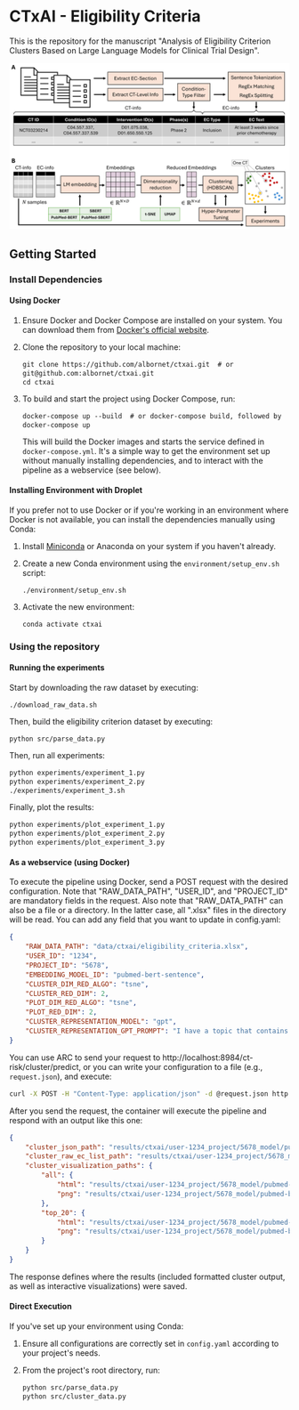 # CTxAI - Eligibility Criteria

This is the repository for the manuscript "Analysis of Eligibility Criterion Clusters Based on Large Language Models for Clinical Trial Design".

![Pipeline](images/pipeline.png)

## Getting Started

### Install Dependencies

#### Using Docker

1. Ensure Docker and Docker Compose are installed on your system. You can download them from [Docker&#39;s official website](https://www.docker.com/get-started).
2. Clone the repository to your local machine:

   ```
   git clone https://github.com/albornet/ctxai.git  # or git@github.com:albornet/ctxai.git
   cd ctxai
   ```
3. To build and start the project using Docker Compose, run:

   ```
   docker-compose up --build  # or docker-compose build, followed by docker-compose up
   ```

   This will build the Docker images and starts the service defined in `docker-compose.yml`. It's a simple way to get the environment set up without manually installing dependencies, and to interact with the pipeline as a webservice (see below).

#### Installing Environment with Droplet

If you prefer not to use Docker or if you're working in an environment where Docker is not available, you can install the dependencies manually using Conda:

1. Install [Miniconda](https://docs.conda.io/en/latest/miniconda.html) or Anaconda on your system if you haven't already.
2. Create a new Conda environment using the `environment/setup_env.sh` script:

   ```
   ./environment/setup_env.sh
   ```
3. Activate the new environment:

   ```
   conda activate ctxai
   ```

### Using the repository

#### Running the experiments

Start by downloading the raw dataset by executing:

```
./download_raw_data.sh
```

Then, build the eligibility criterion dataset by executing:

```
python src/parse_data.py
```

Then, run all experiments:

```
python experiments/experiment_1.py
python experiments/experiment_2.py
./experiments/experiment_3.sh
```

Finally, plot the results:

```
python experiments/plot_experiment_1.py
python experiments/plot_experiment_2.py
python experiments/plot_experiment_3.py
```

#### As a webservice (using Docker)

To execute the pipeline using Docker, send a POST request with the desired configuration. Note that "RAW_DATA_PATH", "USER_ID", and "PROJECT_ID" are mandatory fields in the request. Also note that "RAW_DATA_PATH" can also be a file or a directory. In the latter case, all ".xlsx" files in the directory will be read. You can add any field that you want to update in config.yaml:

```json
{
    "RAW_DATA_PATH": "data/ctxai/eligibility_criteria.xlsx",
    "USER_ID": "1234",
    "PROJECT_ID": "5678",
    "EMBEDDING_MODEL_ID": "pubmed-bert-sentence",
    "CLUSTER_DIM_RED_ALGO": "tsne",
    "CLUSTER_RED_DIM": 2,
    "PLOT_DIM_RED_ALGO": "tsne",
    "PLOT_RED_DIM": 2,
    "CLUSTER_REPRESENTATION_MODEL": "gpt",
    "CLUSTER_REPRESENTATION_GPT_PROMPT": "I have a topic that contains the following documents:\n[DOCUMENTS]\nThe topic is described by the following keywords:\n[KEYWORDS]\nBased on the information above, extract a short but highly descriptive topic label of at most 5 words.\nMake sure it is in the following format: <topic type>: <topic label>, where <topic type> is either 'Inclusion criterion: ' or 'Exclustion criterion: '"
}
```

You can use ARC to send your request to http://localhost:8984/ct-risk/cluster/predict, or you can write your configuration to a file (e.g., `request.json`), and execute:

```bash
curl -X POST -H "Content-Type: application/json" -d @request.json http://localhost:8984/ct-risk/cluster/predict
```

After you send the request, the container will execute the pipeline and respond with an output like this one:

```json
{
    "cluster_json_path": "results/ctxai/user-1234_project/5678_model/pubmed-bert-sentence/ec_clustering.json",
    "cluster_raw_ec_list_path": "results/ctxai/user-1234_project/5678_model/pubmed-bert-sentence/raw_ec_list.csv",
    "cluster_visualization_paths": {
        "all": {
            "html": "results/ctxai/user-1234_project/5678_model/pubmed-bert-sentence/cluster_plot_all.html",
            "png": "results/ctxai/user-1234_project/5678_model/pubmed-bert-sentence/cluster_plot_all.png"
        },
        "top_20": {
            "html": "results/ctxai/user-1234_project/5678_model/pubmed-bert-sentence/cluster_plot_top_20.html",
            "png": "results/ctxai/user-1234_project/5678_model/pubmed-bert-sentence/cluster_plot_top_20.png"
        }
    }
}
```

The response defines where the results (included formatted cluster output, as well as interactive visualizations) were saved.

#### Direct Execution

If you've set up your environment using Conda:

1. Ensure all configurations are correctly set in `config.yaml` according to your project's needs.
2. From the project's root directory, run:

   ```
   python src/parse_data.py
   python src/cluster_data.py
   ```
